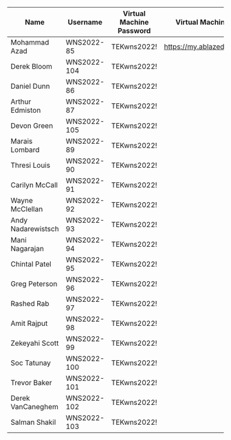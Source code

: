 | Name                 | Username    | Virtual Machine Password | Virtual Machine Portal                  |
|----------------------|-------------|--------------------------|----------------------------------------|
| Mohammad Azad        | WNS2022-85  | TEKwns2022!              | https://my.ablazedesktop.com |
| Derek Bloom          | WNS2022-104  | TEKwns2022!              |                                        |
| Daniel Dunn          | WNS2022-86  | TEKwns2022!              |                                        |
| Arthur Edmiston      | WNS2022-87  | TEKwns2022!              |                                        |
| Devon Green          | WNS2022-105  | TEKwns2022!              |                                        |
| Marais Lombard       | WNS2022-89  | TEKwns2022!              |                                        |
| Thresi Louis         | WNS2022-90  | TEKwns2022!              |                                        |
| Carilyn McCall       | WNS2022-91  | TEKwns2022!              |                                        |
| Wayne McClellan      | WNS2022-92  | TEKwns2022!              |                                        |
| Andy Nadarewistsch   | WNS2022-93  | TEKwns2022!              |                                        |
| Mani Nagarajan       | WNS2022-94  | TEKwns2022!              |                                        |
| Chintal Patel        | WNS2022-95  | TEKwns2022!              |                                        |
| Greg Peterson        | WNS2022-96  | TEKwns2022!              |                                        |
| Rashed Rab           | WNS2022-97  | TEKwns2022!              |                                        |
| Amit Rajput          | WNS2022-98  | TEKwns2022!              |                                        |
| Zekeyahi Scott       | WNS2022-99  | TEKwns2022!              |                                        |
| Soc Tatunay          | WNS2022-100 | TEKwns2022!              |                                        |
| Trevor Baker         | WNS2022-101 | TEKwns2022!              |                                        |
| Derek VanCaneghem    | WNS2022-102 | TEKwns2022!              |                                        |
| Salman Shakil        | WNS2022-103 | TEKwns2022!              |                                        |
